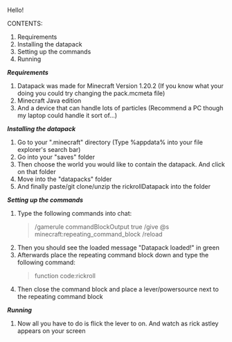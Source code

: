 Hello!

CONTENTS:
1. Requirements
2. Installing the datapack
3. Setting up the commands
4. Running

  ***Requirements***
1. Datapack was made for Minecraft Version 1.20.2 (If you know what your doing you could try changing the pack.mcmeta file)
2. Minecraft Java edition
3. And a device that can handle lots of particles (Recommend a PC though my laptop could handle it sort of...)

  ***Installing the datapack***
1. Go to your ".minecraft" directory (Type %appdata% into your file explorer's search bar)
2. Go into your "saves" folder
3. Then choose the world you would like to contain the datapack. And click on that folder
4. Move into the "datapacks" folder
5. And finally paste/git clone/unzip the rickrollDatapack into the folder


  ***Setting up the commands***
1. Type the following commands into chat:
   > /gamerule commandBlockOutput true
   > /give @s minecraft:repeating_command_block
   > /reload
2. Then you should see the loaded message "Datapack loaded!" in green
3. Afterwards place the repeating command block down and type the following command:
   > function code:rickroll
4. Then close the command block and place a lever/powersource next to the repeating command block

  ***Running***
1. Now all you have to do is flick the lever to on. And watch as rick astley appears on your screen
